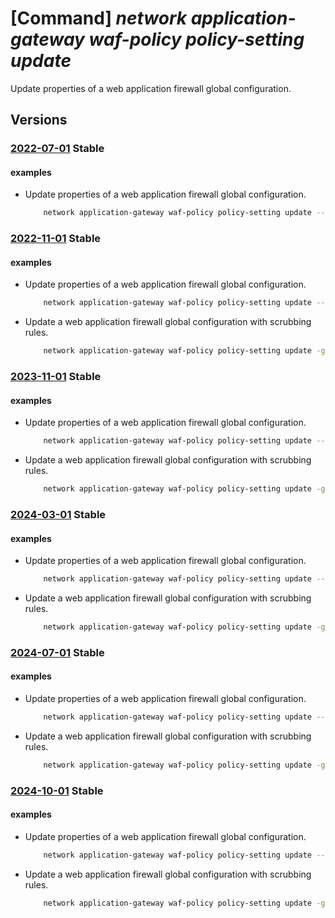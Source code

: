 # [Command] _network application-gateway waf-policy policy-setting update_

Update properties of a web application firewall global configuration.

## Versions

### [2022-07-01](/Resources/mgmt-plane/L3N1YnNjcmlwdGlvbnMve30vcmVzb3VyY2Vncm91cHMve30vcHJvdmlkZXJzL21pY3Jvc29mdC5uZXR3b3JrL2FwcGxpY2F0aW9uZ2F0ZXdheXdlYmFwcGxpY2F0aW9uZmlyZXdhbGxwb2xpY2llcy97fQ==/2022-07-01.xml) **Stable**

<!-- mgmt-plane /subscriptions/{}/resourcegroups/{}/providers/microsoft.network/applicationgatewaywebapplicationfirewallpolicies/{} 2022-07-01 properties.policySettings -->

#### examples

- Update properties of a web application firewall global configuration.
    ```bash
        network application-gateway waf-policy policy-setting update --mode Prevention --policy-name MyPolicy --resource-group MyResourceGroup --state Disabled
    ```

### [2022-11-01](/Resources/mgmt-plane/L3N1YnNjcmlwdGlvbnMve30vcmVzb3VyY2Vncm91cHMve30vcHJvdmlkZXJzL21pY3Jvc29mdC5uZXR3b3JrL2FwcGxpY2F0aW9uZ2F0ZXdheXdlYmFwcGxpY2F0aW9uZmlyZXdhbGxwb2xpY2llcy97fQ==/2022-11-01.xml) **Stable**

<!-- mgmt-plane /subscriptions/{}/resourcegroups/{}/providers/microsoft.network/applicationgatewaywebapplicationfirewallpolicies/{} 2022-11-01 properties.policySettings -->

#### examples

- Update properties of a web application firewall global configuration.
    ```bash
        network application-gateway waf-policy policy-setting update --mode Prevention --policy-name MyPolicy --resource-group MyResourceGroup --state Disabled
    ```

- Update a web application firewall global configuration with scrubbing rules.
    ```bash
        network application-gateway waf-policy policy-setting update -g MyResourceGroup --policy-name MyPolicySetting --request-body-inspect-limit-in-kb 64 --file-upload-enforcement True --request-body-enforcement False --log-scrubbing-state Enabled --scrubbing-rules "[{state:Enabled,match-variable:RequestArgNames,selector-match-operator:Equals,selector:test},{state:Enabled,match-variable:RequestIPAddress,selector-match-operator:EqualsAny,selector:null}]"
    ```

### [2023-11-01](/Resources/mgmt-plane/L3N1YnNjcmlwdGlvbnMve30vcmVzb3VyY2Vncm91cHMve30vcHJvdmlkZXJzL21pY3Jvc29mdC5uZXR3b3JrL2FwcGxpY2F0aW9uZ2F0ZXdheXdlYmFwcGxpY2F0aW9uZmlyZXdhbGxwb2xpY2llcy97fQ==/2023-11-01.xml) **Stable**

<!-- mgmt-plane /subscriptions/{}/resourcegroups/{}/providers/microsoft.network/applicationgatewaywebapplicationfirewallpolicies/{} 2023-11-01 properties.policySettings -->

#### examples

- Update properties of a web application firewall global configuration.
    ```bash
        network application-gateway waf-policy policy-setting update --mode Prevention --policy-name MyPolicy --resource-group MyResourceGroup --state Disabled
    ```

- Update a web application firewall global configuration with scrubbing rules.
    ```bash
        network application-gateway waf-policy policy-setting update -g MyResourceGroup --policy-name MyPolicySetting --request-body-inspect-limit-in-kb 64 --file-upload-enforcement True --request-body-enforcement False --log-scrubbing-state Enabled --scrubbing-rules "[{state:Enabled,match-variable:RequestArgNames,selector-match-operator:Equals,selector:test},{state:Enabled,match-variable:RequestIPAddress,selector-match-operator:EqualsAny,selector:null}]"
    ```

### [2024-03-01](/Resources/mgmt-plane/L3N1YnNjcmlwdGlvbnMve30vcmVzb3VyY2Vncm91cHMve30vcHJvdmlkZXJzL21pY3Jvc29mdC5uZXR3b3JrL2FwcGxpY2F0aW9uZ2F0ZXdheXdlYmFwcGxpY2F0aW9uZmlyZXdhbGxwb2xpY2llcy97fQ==/2024-03-01.xml) **Stable**

<!-- mgmt-plane /subscriptions/{}/resourcegroups/{}/providers/microsoft.network/applicationgatewaywebapplicationfirewallpolicies/{} 2024-03-01 properties.policySettings -->

#### examples

- Update properties of a web application firewall global configuration.
    ```bash
        network application-gateway waf-policy policy-setting update --mode Prevention --policy-name MyPolicy --resource-group MyResourceGroup --state Disabled
    ```

- Update a web application firewall global configuration with scrubbing rules.
    ```bash
        network application-gateway waf-policy policy-setting update -g MyResourceGroup --policy-name MyPolicySetting --request-body-inspect-limit-in-kb 64 --file-upload-enforcement True --request-body-enforcement False --log-scrubbing-state Enabled --scrubbing-rules "[{state:Enabled,match-variable:RequestArgNames,selector-match-operator:Equals,selector:test},{state:Enabled,match-variable:RequestIPAddress,selector-match-operator:EqualsAny,selector:null}]"
    ```

### [2024-07-01](/Resources/mgmt-plane/L3N1YnNjcmlwdGlvbnMve30vcmVzb3VyY2Vncm91cHMve30vcHJvdmlkZXJzL21pY3Jvc29mdC5uZXR3b3JrL2FwcGxpY2F0aW9uZ2F0ZXdheXdlYmFwcGxpY2F0aW9uZmlyZXdhbGxwb2xpY2llcy97fQ==/2024-07-01.xml) **Stable**

<!-- mgmt-plane /subscriptions/{}/resourcegroups/{}/providers/microsoft.network/applicationgatewaywebapplicationfirewallpolicies/{} 2024-07-01 properties.policySettings -->

#### examples

- Update properties of a web application firewall global configuration.
    ```bash
        network application-gateway waf-policy policy-setting update --mode Prevention --policy-name MyPolicy --resource-group MyResourceGroup --state Disabled
    ```

- Update a web application firewall global configuration with scrubbing rules.
    ```bash
        network application-gateway waf-policy policy-setting update -g MyResourceGroup --policy-name MyPolicySetting --request-body-inspect-limit-in-kb 64 --file-upload-enforcement True --request-body-enforcement False --log-scrubbing-state Enabled --scrubbing-rules "[{state:Enabled,match-variable:RequestArgNames,selector-match-operator:Equals,selector:test},{state:Enabled,match-variable:RequestIPAddress,selector-match-operator:EqualsAny,selector:null}]"
    ```

### [2024-10-01](/Resources/mgmt-plane/L3N1YnNjcmlwdGlvbnMve30vcmVzb3VyY2Vncm91cHMve30vcHJvdmlkZXJzL21pY3Jvc29mdC5uZXR3b3JrL2FwcGxpY2F0aW9uZ2F0ZXdheXdlYmFwcGxpY2F0aW9uZmlyZXdhbGxwb2xpY2llcy97fQ==/2024-10-01.xml) **Stable**

<!-- mgmt-plane /subscriptions/{}/resourcegroups/{}/providers/microsoft.network/applicationgatewaywebapplicationfirewallpolicies/{} 2024-10-01 properties.policySettings -->

#### examples

- Update properties of a web application firewall global configuration.
    ```bash
        network application-gateway waf-policy policy-setting update --mode Prevention --policy-name MyPolicy --resource-group MyResourceGroup --state Disabled
    ```

- Update a web application firewall global configuration with scrubbing rules.
    ```bash
        network application-gateway waf-policy policy-setting update -g MyResourceGroup --policy-name MyPolicySetting --request-body-inspect-limit-in-kb 64 --file-upload-enforcement True --request-body-enforcement False --log-scrubbing-state Enabled --scrubbing-rules "[{state:Enabled,match-variable:RequestArgNames,selector-match-operator:Equals,selector:test},{state:Enabled,match-variable:RequestIPAddress,selector-match-operator:EqualsAny,selector:null}]"
    ```
